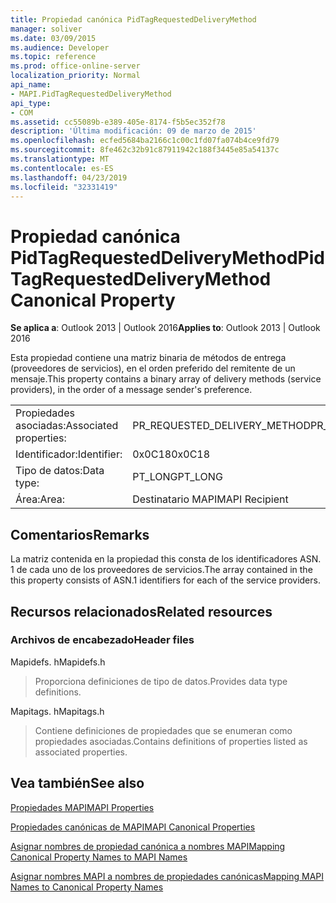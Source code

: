 ```yaml
---
title: Propiedad canónica PidTagRequestedDeliveryMethod
manager: soliver
ms.date: 03/09/2015
ms.audience: Developer
ms.topic: reference
ms.prod: office-online-server
localization_priority: Normal
api_name:
- MAPI.PidTagRequestedDeliveryMethod
api_type:
- COM
ms.assetid: cc55089b-e389-405e-8174-f5b5ec352f78
description: 'Última modificación: 09 de marzo de 2015'
ms.openlocfilehash: ecfed5684ba2166c1c00c1fd07fa074b4ce9fd79
ms.sourcegitcommit: 8fe462c32b91c87911942c188f3445e85a54137c
ms.translationtype: MT
ms.contentlocale: es-ES
ms.lasthandoff: 04/23/2019
ms.locfileid: "32331419"
---
```

# <a name="pidtagrequesteddeliverymethod-canonical-property"></a><span data-ttu-id="d2fe8-103">Propiedad canónica PidTagRequestedDeliveryMethod</span><span class="sxs-lookup"><span data-stu-id="d2fe8-103">PidTagRequestedDeliveryMethod Canonical Property</span></span>

  
  
<span data-ttu-id="d2fe8-104">**Se aplica a**: Outlook 2013 | Outlook 2016</span><span class="sxs-lookup"><span data-stu-id="d2fe8-104">**Applies to**: Outlook 2013 | Outlook 2016</span></span> 
  
<span data-ttu-id="d2fe8-105">Esta propiedad contiene una matriz binaria de métodos de entrega (proveedores de servicios), en el orden preferido del remitente de un mensaje.</span><span class="sxs-lookup"><span data-stu-id="d2fe8-105">This property contains a binary array of delivery methods (service providers), in the order of a message sender's preference.</span></span>
  
|||
|:-----|:-----|
|<span data-ttu-id="d2fe8-106">Propiedades asociadas:</span><span class="sxs-lookup"><span data-stu-id="d2fe8-106">Associated properties:</span></span>  <br/> |<span data-ttu-id="d2fe8-107">PR_REQUESTED_DELIVERY_METHOD</span><span class="sxs-lookup"><span data-stu-id="d2fe8-107">PR_REQUESTED_DELIVERY_METHOD</span></span>  <br/> |
|<span data-ttu-id="d2fe8-108">Identificador:</span><span class="sxs-lookup"><span data-stu-id="d2fe8-108">Identifier:</span></span>  <br/> |<span data-ttu-id="d2fe8-109">0x0C18</span><span class="sxs-lookup"><span data-stu-id="d2fe8-109">0x0C18</span></span>  <br/> |
|<span data-ttu-id="d2fe8-110">Tipo de datos:</span><span class="sxs-lookup"><span data-stu-id="d2fe8-110">Data type:</span></span>  <br/> |<span data-ttu-id="d2fe8-111">PT_LONG</span><span class="sxs-lookup"><span data-stu-id="d2fe8-111">PT_LONG</span></span>  <br/> |
|<span data-ttu-id="d2fe8-112">Área:</span><span class="sxs-lookup"><span data-stu-id="d2fe8-112">Area:</span></span>  <br/> |<span data-ttu-id="d2fe8-113">Destinatario MAPI</span><span class="sxs-lookup"><span data-stu-id="d2fe8-113">MAPI Recipient</span></span>  <br/> |
   
## <a name="remarks"></a><span data-ttu-id="d2fe8-114">Comentarios</span><span class="sxs-lookup"><span data-stu-id="d2fe8-114">Remarks</span></span>

<span data-ttu-id="d2fe8-115">La matriz contenida en la propiedad this consta de los identificadores ASN. 1 de cada uno de los proveedores de servicios.</span><span class="sxs-lookup"><span data-stu-id="d2fe8-115">The array contained in the this property consists of ASN.1 identifiers for each of the service providers.</span></span>
  
## <a name="related-resources"></a><span data-ttu-id="d2fe8-116">Recursos relacionados</span><span class="sxs-lookup"><span data-stu-id="d2fe8-116">Related resources</span></span>

### <a name="header-files"></a><span data-ttu-id="d2fe8-117">Archivos de encabezado</span><span class="sxs-lookup"><span data-stu-id="d2fe8-117">Header files</span></span>

<span data-ttu-id="d2fe8-118">Mapidefs. h</span><span class="sxs-lookup"><span data-stu-id="d2fe8-118">Mapidefs.h</span></span>
  
> <span data-ttu-id="d2fe8-119">Proporciona definiciones de tipo de datos.</span><span class="sxs-lookup"><span data-stu-id="d2fe8-119">Provides data type definitions.</span></span>
    
<span data-ttu-id="d2fe8-120">Mapitags. h</span><span class="sxs-lookup"><span data-stu-id="d2fe8-120">Mapitags.h</span></span>
  
> <span data-ttu-id="d2fe8-121">Contiene definiciones de propiedades que se enumeran como propiedades asociadas.</span><span class="sxs-lookup"><span data-stu-id="d2fe8-121">Contains definitions of properties listed as associated properties.</span></span>
    
## <a name="see-also"></a><span data-ttu-id="d2fe8-122">Vea también</span><span class="sxs-lookup"><span data-stu-id="d2fe8-122">See also</span></span>



[<span data-ttu-id="d2fe8-123">Propiedades MAPI</span><span class="sxs-lookup"><span data-stu-id="d2fe8-123">MAPI Properties</span></span>](mapi-properties.md)
  
[<span data-ttu-id="d2fe8-124">Propiedades canónicas de MAPI</span><span class="sxs-lookup"><span data-stu-id="d2fe8-124">MAPI Canonical Properties</span></span>](mapi-canonical-properties.md)
  
[<span data-ttu-id="d2fe8-125">Asignar nombres de propiedad canónica a nombres MAPI</span><span class="sxs-lookup"><span data-stu-id="d2fe8-125">Mapping Canonical Property Names to MAPI Names</span></span>](mapping-canonical-property-names-to-mapi-names.md)
  
[<span data-ttu-id="d2fe8-126">Asignar nombres MAPI a nombres de propiedades canónicas</span><span class="sxs-lookup"><span data-stu-id="d2fe8-126">Mapping MAPI Names to Canonical Property Names</span></span>](mapping-mapi-names-to-canonical-property-names.md)

